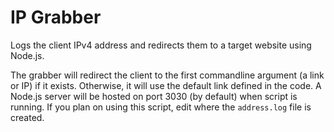 # IP Grabber
Logs the client IPv4 address and redirects them to a target website using Node.js.

The grabber will redirect the client to the first commandline argument (a link or IP) if it exists. Otherwise, it will use the default link defined in the code. A Node.js server will be hosted on port 3030 (by default) when script is running.
If you plan on using this script, edit where the `address.log` file is created.
